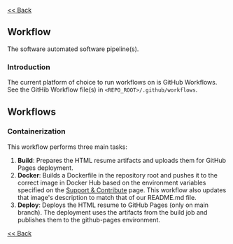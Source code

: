 [<< Back](../README.md)

## Workflow
The software automated software pipeline(s).

### Introduction
The current platform of choice to run workflows on is GitHub Workflows. See the GitHib Workflow file(s) in `<REPO_ROOT>/.github/workflows`.

## Workflows
### Containerization
This workflow performs three main tasks:
1. **Build**: Prepares the HTML resume artifacts and uploads them for GitHub Pages deployment.
2. **Docker**: Builds a Dockerfile in the repository root and pushes it to the correct image in Docker Hub based on the environment variables specified on the [Support & Contribute](./support_contribute.md) page. This workflow also updates that image's description to match that of our README.md file.
3. **Deploy**: Deploys the HTML resume to GitHub Pages (only on main branch). The deployment uses the artifacts from the build job and publishes them to the github-pages environment.

[<< Back](../README.md)